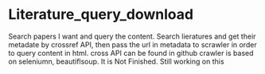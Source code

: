 # Literature_query_download
Search papers I want and query the content.
Search lieratures and get their metadate by crossref API, then pass the url in metadata to scrawler in order to query content in html.
cross API can be found in github
crawler is based on seleniumn, beautiflsoup.
It is Not Finished. Still working on this
